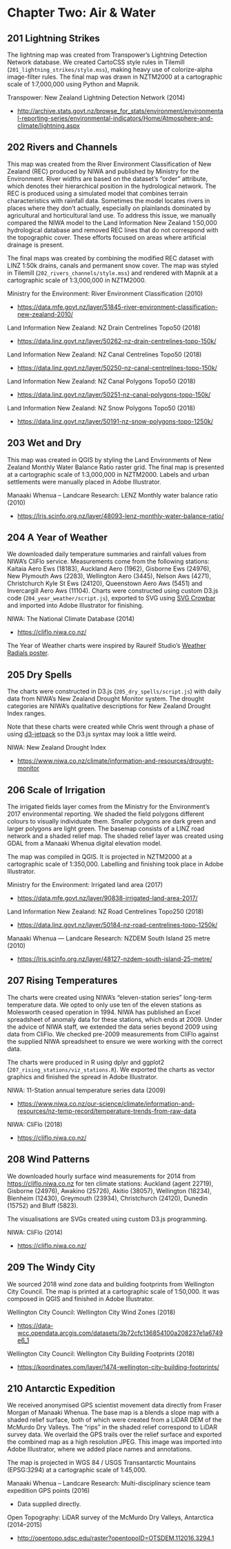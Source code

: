 # Chapter Two: Air & Water

## 201 Lightning Strikes

The lightning map was created from Transpower’s Lightning Detection Network database. We created CartoCSS style rules in Tilemill (`201_lightning_strikes/style.mss`), making heavy use of colorize-alpha image-filter rules. The final map was drawn in NZTM2000 at a cartographic scale of 1:7,000,000 using Python and Mapnik.

Transpower: New Zealand Lightning Detection Network (2014)

- http://archive.stats.govt.nz/browse_for_stats/environment/environmental-reporting-series/environmental-indicators/Home/Atmosphere-and-climate/lightning.aspx 

## 202 Rivers and Channels

This map was created from the River Environment Classification of New Zealand (REC) produced by NIWA and published by Ministry for the Environment. River widths are based on the dataset’s “order” attribute, which denotes their hierarchical position in the hydrological network. The REC is produced using a simulated model that combines terrain characteristics with rainfall data. Sometimes the model locates rivers in places where they don’t actually, especially on plainlands dominated by agricultural and horticultural land use. To address this issue, we manually compared the NIWA model to the Land Information New Zealand 1:50,000 hydrological database and removed REC lines that do not correspond with the topographic cover. These efforts focused on areas where artificial drainage is present.

The final maps was created by combining the modified REC dataset with LINZ 1:50k drains, canals and permanent snow cover. The map was styled in Tilemill (`202_rivers_channels/style.mss`) and rendered with Mapnik at a cartographic scale of 1:3,000,000 in NZTM2000.

Ministry for the Environment: River Environment Classification (2010)

- https://data.mfe.govt.nz/layer/51845-river-environment-classification-new-zealand-2010/

Land Information New Zealand: NZ Drain Centrelines Topo50 (2018)

- https://data.linz.govt.nz/layer/50262-nz-drain-centrelines-topo-150k/ 

Land Information New Zealand: NZ Canal Centrelines Topo50 (2018)

- https://data.linz.govt.nz/layer/50250-nz-canal-centrelines-topo-150k/ 

Land Information New Zealand: NZ Canal Polygons Topo50 (2018)

- https://data.linz.govt.nz/layer/50251-nz-canal-polygons-topo-150k/ 

Land Information New Zealand: NZ Snow Polygons Topo50 (2018)

- https://data.linz.govt.nz/layer/50191-nz-snow-polygons-topo-1250k/

## 203 Wet and Dry

This map was created in QGIS by styling the Land Environments of New Zealand Monthly Water Balance Ratio raster grid. The final map is presented at a cartographic scale of 1:3,000,000 in NZTM2000. Labels and urban settlements were manually placed in Adobe Illustrator.

Manaaki Whenua – Landcare Research: LENZ Monthly water balance ratio (2010)

- https://lris.scinfo.org.nz/layer/48093-lenz-monthly-water-balance-ratio/

## 204 A Year of Weather

We downloaded daily temperature summaries and rainfall values from NIWA’s CliFlo service. Measurements come from the following stations: Kaitaia Aero Ews (18183), Auckland Aero (1962), Gisborne Ews (24976), New Plymouth Aws (2283), Wellington Aero (3445), Nelson Aws (4271), Christchurch Kyle St Ews (24120), Queenstown Aero Aws (5451) and Invercargill Aero Aws (11104). Charts were constructed using custom D3.js code (`204_year_weather/script.js`), exported to SVG using [SVG Crowbar](https://nytimes.github.io/svg-crowbar/) and imported into Adobe Illustrator for finishing.

NIWA: The National Climate Database (2014)

- https://cliflo.niwa.co.nz/

The Year of Weather charts were inspired by Raureif Studio’s [Weather Radials poster](http://www.weather-radials.com/).


## 205 Dry Spells

The charts were constructed in D3.js (`205_dry_spells/script.js`) with daily data from NIWA’s New Zealand Drought Monitor system. The drought categories are NIWA’s qualitative descriptions for New Zealand Drought Index ranges.

Note that these charts were created while Chris went through a phase of using [d3-jetpack](https://github.com/gka/d3-jetpack) so the D3.js syntax may look a little weird.

NIWA: New Zealand Drought Index

- https://www.niwa.co.nz/climate/information-and-resources/drought-monitor 

## 206 Scale of Irrigation

The irrigated fields layer comes from the Ministry for the Environment’s 2017 environmental reporting. We shaded the field polygons different colours to visually individuate them. Smaller polygons are dark green and larger polygons are light green. The basemap consists of a LINZ road network and a shaded relief map. The shaded relief layer was created using GDAL from a Manaaki Whenua digital elevation model.

The map was compiled in QGIS. It is projected in NZTM2000 at a cartographic scale of 1:350,000. Labelling and finishing took place in Adobe Illustrator.

Ministry for the Environment: Irrigated land area (2017)

- https://data.mfe.govt.nz/layer/90838-irrigated-land-area-2017/ 

Land Information New Zealand: NZ Road Centrelines Topo250 (2018)

- https://data.linz.govt.nz/layer/50184-nz-road-centrelines-topo-1250k/ 

Manaaki Whenua — Landcare Research: NZDEM South Island 25 metre (2010)

- https://lris.scinfo.org.nz/layer/48127-nzdem-south-island-25-metre/ 

## 207 Rising Temperatures

The charts were created using NIWA’s “eleven-station series” long-term temperature data. We opted to only use ten of the eleven stations as Molesworth ceased operation in 1994. NIWA has published an Excel spreadsheet of anomaly data for these stations, which ends at 2009. Under the advice of NIWA staff, we extended the data series beyond 2009 using data from CliFlo. We checked pre-2009 measurements from CliFlo against the supplied NIWA spreadsheet to ensure we were working with the correct data.

The charts were produced in R using dplyr and ggplot2 (`207_rising_stations/viz_stations.R`). We exported the charts as vector graphics and finished the spread in Adobe Illustrator.

NIWA: 11-Station annual temperature series data (2009)

- https://www.niwa.co.nz/our-science/climate/information-and-resources/nz-temp-record/temperature-trends-from-raw-data

NIWA: CliFlo (2018)

- https://cliflo.niwa.co.nz/ 

## 208 Wind Patterns

We downloaded hourly surface wind measurements for 2014 from https://cliflo.niwa.co.nz for ten climate stations: Auckland (agent 22719), Gisborne (24976), Awakino (25726), Akitio (38057), Wellington (18234), Blenheim (12430), Greymouth (23934), Christchurch (24120), Dunedin (15752) and Bluff (5823).

The visualisations are SVGs created using custom D3.js programming.

NIWA: CliFlo (2014)

- https://cliflo.niwa.co.nz/ 


## 209 The Windy City

We sourced 2018 wind zone data and building footprints from Wellington City Council. The map is printed at a cartographic scale of 1:50,000. It was composed in QGIS and finished in Adobe Illustrator.

Wellington City Council: Wellington City Wind Zones (2018)

- https://data-wcc.opendata.arcgis.com/datasets/3b72cfc136854100a208237e1a6749e6_1 

Wellington City Council: Wellington City Building Footprints (2018)

- https://koordinates.com/layer/1474-wellington-city-building-footprints/ 


## 210 Antarctic Expedition

We received anonymised GPS scientist movement data directly from Fraser Morgan of Manaaki Whenua. The base map is a blends a slope map with a shaded relief surface, both of which were created from a LiDAR DEM of the McMurdo Dry Valleys. The “rips” in the shaded relief correspond to LiDAR survey data. We overlaid the GPS trails over the relief surface and exported the combined map as a high resolution JPEG. This image was imported into Adobe Illustrator, where we added place names and annotations.

The map is projected in WGS 84 / USGS Transantarctic Mountains (EPSG:3294) at a cartographic scale of 1:45,000.

Manaaki Whenua – Landcare Research: Multi-disciplinary science team expedition GPS points (2016)
- Data supplied directly.

Open Topography: LiDAR survey of the McMurdo Dry Valleys, Antarctica (2014–2015)

- http://opentopo.sdsc.edu/raster?opentopoID=OTSDEM.112016.3294.1

